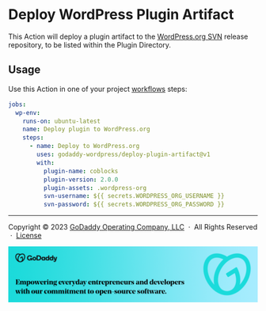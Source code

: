 # Deploy WordPress Plugin Artifact

This Action will deploy a plugin artifact to the [WordPress.org SVN](https://developer.wordpress.org/plugins/wordpress-org/how-to-use-subversion/) release repository, to be listed within the Plugin Directory.

## Usage

Use this Action in one of your project [workflows](https://docs.github.com/en/actions/using-workflows) steps:

```yaml
jobs:
  wp-env:
    runs-on: ubuntu-latest
    name: Deploy plugin to WordPress.org
    steps:
      - name: Deploy to WordPress.org
        uses: godaddy-wordpress/deploy-plugin-artifact@v1
        with:
          plugin-name: coblocks
          plugin-version: 2.0.0
          plugin-assets: .wordpress-org
          svn-username: ${{ secrets.WORDPRESS_ORG_USERNAME }}
          svn-password: ${{ secrets.WORDPRESS_ORG_PASSWORD }}
```

---

Copyright © 2023  [GoDaddy Operating Company, LLC](https://godaddy.com) &nbsp;&middot;&nbsp; All Rights Reserved &nbsp;&middot;&nbsp; [License](LICENSE)

[![GoDaddy Engineering](https://raw.githubusercontent.com/godaddy-wordpress/.github/master/assets/godaddy-oss-readme-banner.webp)](https://www.godaddy.com/engineering/)
